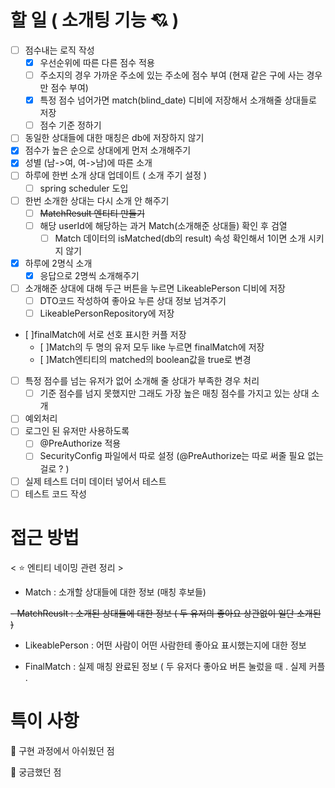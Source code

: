 # 할 일 ( 소개팅 기능 💘 )
- [ ] 점수내는 로직 작성
  - [x] 우선순위에 따른 다른 점수 적용
  - [ ] 주소지의 경우 가까운 주소에 있는 주소에 점수 부여 (현재 같은 구에 사는 경우만 점수 부여)
  - [x] 특정 점수 넘어가면 match(blind_date) 디비에 저장해서 소개해줄 상대들로 저장 
  - [ ] 점수 기준 정하기 
- [ ] 동일한 상대들에 대한 매칭은 db에 저장하지 않기 
- [x] 점수가 높은 순으로 상대에게 먼저 소개해주기 
- [x] 성별 (남->여, 여->남)에 따른 소개 
- [ ] 하루에 한번 소개 상대 업데이트 ( 소개 주기 설정 )
  - [ ] spring scheduler 도입 
- [ ] 한번 소개한 상대는 다시 소개 안 해주기 
  - [ ] ~~MatchResult 엔티티 만들기~~
  - [ ] 해당 userId에 해당하는 과거 Match(소개해준 상대들) 확인 후 검열
    - [ ] Match 데이터의 isMatched(db의 result) 속성 확인해서 1이면 소개 시키지 않기 
- [x] 하루에 2명식 소개
  - [x] 응답으로 2명씩 소개해주기 
- [ ] 소개해준 상대에 대해 두근 버튼을 누르면 LikeablePerson 디비에 저장
  - [ ] DTO코드 작성하여 좋아요 누른 상대 정보 넘겨주기 
  - [ ] LikeablePersonRepository에 저장 
- [ ]finalMatch에 서로 선호 표시한 커플 저장
  - [ ]Match의 두 명의 유저 모두 like 누르면 finalMatch에 저장 
  - [ ]Match엔티티의 matched의 boolean값을 true로 변경
- [ ] 특정 점수를 넘는 유저가 없어 소개해 줄 상대가 부족한 경우 처리 
  - [ ] 기준 점수를 넘지 못했지만 그래도 가장 높은 매칭 점수를 가지고 있는 상대 소개 
- [ ] 예외처리
- [ ] 로그인 된 유저만 사용하도록
  - [ ] @PreAuthorize 적용 
  - [ ] SecurityConfig 파일에서 따로 설정 (@PreAuthorize는 따로 써줄 필요 없는걸로 ? )
- [ ] 실제 테스트 더미 데이터 넣어서 테스트 
- [ ] 테스트 코드 작성 

# 접근 방법

< ⭐  엔티티 네이밍 관련 정리 >

- Match : 소개할 상대들에 대한 정보 (매칭 후보들)

~~- MatchReuslt : 소개된 상대들에 대한 정보 ( 두 유저의 좋아요 상관없이 일단 소개된 )~~
- LikeablePerson : 어떤 사람이 어떤 사람한테 좋아요 표시했는지에 대한 정보 

- FinalMatch : 실제 매칭 완료된 정보 ( 두 유저다 좋아요 버튼 눌렀을 때 . 실제 커플 .
  


# 특이 사항
🤔 구현 과정에서 아쉬웠던 점

🤔 궁금했던 점 